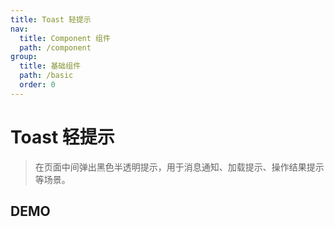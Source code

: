 ```yaml
---
title: Toast 轻提示
nav:
  title: Component 组件
  path: /component
group:
  title: 基础组件
  path: /basic
  order: 0
---
```


# Toast 轻提示

> 在页面中间弹出黑色半透明提示，用于消息通知、加载提示、操作结果提示等场景。

## DEMO

<code src="./demo/doc.tsx"></code>

<API src="./toast.tsx"></API>
